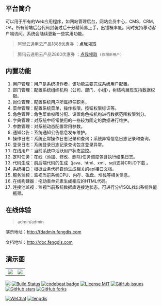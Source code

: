 ## 平台简介

可以用于所有的Web应用程序，如网站管理后台，网站会员中心，CMS，CRM，OA。所有前端后台代码封装过后十分精简易上手，出错概率低。同时支持移动客户端访问。系统会陆续更新一些实用功能。

> 阿里云通用云产品1888优惠券 ：[点我领取](https://promotion.aliyun.com/ntms/yunparter/invite.html?userCode=ann465rg)&nbsp;&nbsp;&nbsp;&nbsp;

> 腾讯云通用云产品2860优惠券 ：[点我领取](https://cloud.tencent.com/act/cps/redirect?redirect=1040&cps_key=accd959470c3899d6ce94872393caf8d&from=console)&nbsp;&nbsp;`(仅限新用户)`

## 内置功能

1.  用户管理：用户是系统操作者，该功能主要完成系统用户配置。
2.  部门管理：配置系统组织机构（公司、部门、小组），树结构展现支持数据权限。
3.  岗位管理：配置系统用户所属担任职务。
4.  菜单管理：配置系统菜单，操作权限，按钮权限标识等。
5.  角色管理：角色菜单权限分配、设置角色按机构进行数据范围权限划分。
6.  字典管理：对系统中经常使用的一些较为固定的数据进行维护。
7.  参数管理：对系统动态配置常用参数。
8.  通知公告：系统通知公告信息发布维护。
9.  操作日志：系统正常操作日志记录和查询；系统异常信息日志记录和查询。
10. 登录日志：系统登录日志记录查询包含登录异常。
11. 在线用户：当前系统中活跃用户状态监控。
12. 定时任务：在线（添加、修改、删除)任务调度包含执行结果日志。
13. 代码生成：前后端代码的生成（java、html、xml、sql)支持CRUD下载 。
14. 系统接口：根据业务代码自动生成相关的api接口文档。
15. 服务监控：监视当前系统CPU、内存、磁盘、堆栈等相关信息。
16. 在线构建器：拖动表单元素生成相应的HTML代码。
17. 连接池监视：监视当前系统数据库连接池状态，可进行分析SQL找出系统性能瓶颈。

## 在线体验
> admin/admin

演示地址：http://fdadmin.fengdis.com  

文档地址：http://doc.fengdis.com

## 演示图

<table>
    <tr>
        <td><img src="http://qiniu.fengdis.com/fdadmin/fdadmin01.jpg"/></td>
        <td><img src="http://qiniu.fengdis.com/fdadmin/fdadmin02.jpg"/></td>
    </tr>
</table>


![](https://img.shields.io/badge/language-Java-orange.svg)
[![Build Status](https://travis-ci.org/fengdis/fdadmin.svg?branch=master)](https://travis-ci.org/fengdis/fengdis)
[![codebeat badge](https://codebeat.co/badges/7690f076-410e-4b8d-8e0d-c3997160efc4)](https://codebeat.co/projects/github-com-fengdis-fdadmin-master)
[![License MIT](https://img.shields.io/badge/license-MIT-black.svg?style=flat)](https://github.com/fengdis/fdadmin/blob/master/LICENSE)
[![GitHub issues](https://img.shields.io/github/issues/fengdis/fdadmin.svg?style=flat)](https://github.com/fengdis/fdadmin/issues)
[![GitHub stars](https://img.shields.io/github/stars/fengdis/fdadmin.svg?style=social&label=Star)](https://github.com/fengdis/fdadmin)
[![GitHub forks](https://img.shields.io/github/forks/fengdis/fdadmin.svg?style=social&label=Fork)](https://github.com/fengdis/fdadmin)

[![WeChat](https://img.shields.io/badge/微信公众号-搬砖工那些事儿-red.svg)](https://www.fengdis.com/)
[![fengdis](https://img.shields.io/badge/个人主页-fengdis-red.svg)](https://www.fengdis.com/)
